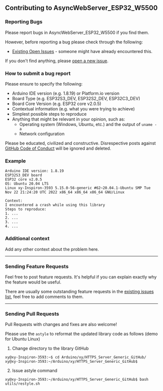 ## Contributing to AsyncWebServer_ESP32_W5500

### Reporting Bugs

Please report bugs in AsyncWebServer_ESP32_W5500 if you find them.

However, before reporting a bug please check through the following:

* [Existing Open Issues](https://github.com/khoih-prog/AsyncWebServer_ESP32_W5500/issues) - someone might have already encountered this.

If you don't find anything, please [open a new issue](https://github.com/khoih-prog/AsyncWebServer_ESP32_W5500/issues/new).

### How to submit a bug report

Please ensure to specify the following:

* Arduino IDE version (e.g. 1.8.19) or Platform.io version
* Board Type (e.g. ESP32S3_DEV, ESP32S2_DEV, ESP32C3_DEV)
* Board Core Version (e.g. ESP32 core v2.0.5)
* Contextual information (e.g. what you were trying to achieve)
* Simplest possible steps to reproduce
* Anything that might be relevant in your opinion, such as:
  * Operating system (Windows, Ubuntu, etc.) and the output of `uname -a`
  * Network configuration


Please be educated, civilized and constructive. Disrespective posts against [GitHub Code of Conduct](https://docs.github.com/en/site-policy/github-terms/github-event-code-of-conduct) will be ignored and deleted.


### Example

```
Arduino IDE version: 1.8.19
ESP32S3_DEV board
ESP32 core v2.0.5
OS: Ubuntu 20.04 LTS
Linux xy-Inspiron-3593 5.15.0-56-generic #62~20.04.1-Ubuntu SMP Tue Nov 22 21:24:20 UTC 2022 x86_64 x86_64 x86_64 GNU/Linux

Context:
I encountered a crash while using this library
Steps to reproduce:
1. ...
2. ...
3. ...
4. ...
```

### Additional context

Add any other context about the problem here.

---

### Sending Feature Requests

Feel free to post feature requests. It's helpful if you can explain exactly why the feature would be useful.

There are usually some outstanding feature requests in the [existing issues list](https://github.com/khoih-prog/HTTPS_Server_Generic/issues?q=is%3Aopen+is%3Aissue+label%3Aenhancement), feel free to add comments to them.

---

### Sending Pull Requests

Pull Requests with changes and fixes are also welcome!

Please use the `astyle` to reformat the updated library code as follows (demo for Ubuntu Linux)

1. Change directory to the library GitHub

```
xy@xy-Inspiron-3593:~$ cd Arduino/xy/HTTPS_Server_Generic_GitHub/
xy@xy-Inspiron-3593:~/Arduino/xy/HTTPS_Server_Generic_GitHub$
```

2. Issue astyle command

```
xy@xy-Inspiron-3593:~/Arduino/xy/HTTPS_Server_Generic_GitHub$ bash utils/restyle.sh
```


